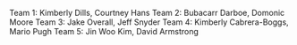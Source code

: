 Team 1: Kimberly Dills, Courtney Hans
Team 2: Bubacarr Darboe, Domonic Moore
Team 3: Jake Overall, Jeff Snyder
Team 4: Kimberly Cabrera-Boggs, Mario Pugh
Team 5: Jin Woo Kim, David Armstrong
